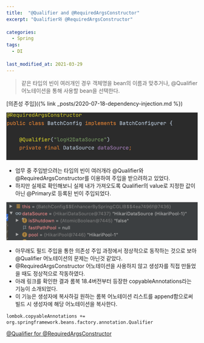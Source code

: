 ```yaml
---
title:  "@Qualifier and @RequiredArgsConstructor"
excerpt: "Qualifier와 @RequiredArgsConstructor"

categories:
  - Spring
tags:
  - DI

last_modified_at: 2021-03-29
---
```


> 같은 타입의 빈이 여러개인 경우 객체명을 bean의 이름과 맞추거나, @Qualifier 어노테이션을 통해 사용할 bean을 선택한다.

[의존성 주입]({% link _posts/2020-07-18-dependency-injection.md %})

![1](/assets/images/Qualifier_and_RequiredArgsConstructor.png)
* 업무 중 주입받으려는 타입의 빈이 여러개라 @Qualifier와 @RequiredArgsConstructor를 이용하여 주입을 받으려하고 있었다.
* 하지만 실제로 확인해보니 실제 내가 가져오도록 Qualifier의 value로 지정한 값이 아닌 @Primary로 등록된 빈이 주입되었다.

![1](/assets/images/primary_bean.png)

* 아무래도 필드 주입을 통한 의존성 주입 과정에서 정상적으로 동작하는 것으로 보아 @Qualifier 어노테이션의 문제는 아닌것 같았다.
* @RequiredArgsConstructor 어노테이션을 사용하지 않고 생성자를 직접 만들었을 때도 정상적으로 작동하였다.
* 아래 링크를 확인한 결과 롬복 18.4버전부터 등장한 copyableAnnotations라는 기능이 소개되었다.
* 이 기능은 생성자에 복사하길 원하는 롬복 어노테이션 리스트를 append함으로써 빌드 시 생성자에 해당 어노테이션을 복사한다.

```
lombok.copyableAnnotations += org.springframework.beans.factory.annotation.Qualifier
```

[@Qualifier for @RequiredArgsConstructor](https://ath3nd.wordpress.com/2018/12/13/spring-lombok-or-injection-just-became-a-bit-easier-part-2-of-2/)